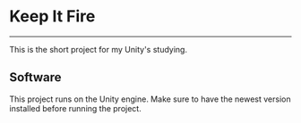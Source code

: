 # Keep It Fire
-------------
 This is the short project for my Unity's studying. 
## Software
 This project runs on the Unity engine. Make sure to have the newest version installed before running the project.

